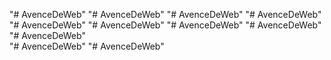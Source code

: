 "# AvenceDeWeb" 
"# AvenceDeWeb" 
"# AvenceDeWeb" 
"# AvenceDeWeb" 
"# AvenceDeWeb" 
"# AvenceDeWeb" 
"# AvenceDeWeb" 
"# AvenceDeWeb" 
"# AvenceDeWeb"  
"# AvenceDeWeb" 
"# AvenceDeWeb" 
